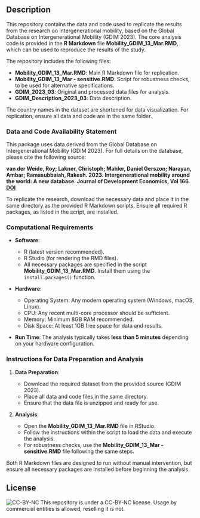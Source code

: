 ## Description

This repository contains the data and code used to replicate the results from the research on intergenerational mobility, based on the Global Database on Intergenerational Mobility (GDIM 2023). The core analysis code is provided in the **R Markdown** file **Mobility_GDIM_13_Mar.RMD**, which can be used to reproduce the results of the study.

The repository includes the following files:

- **Mobility_GDIM_13_Mar.RMD**: Main R Markdown file for replication.
- **Mobility_GDIM_13_Mar - sensitive.RMD**: Script for robustness checks, to be used for alternative specifications.
- **GDIM_2023_03**: Original and processed data files for analysis.
- **GDIM_Description_2023_03**: Data description.

The country names in the dataset are shortened for data visualization. For replication, ensure all data and code are in the same folder.

### Data and Code Availability Statement

This package uses data derived from the Global Database on Intergenerational Mobility (GDIM 2023). For full details on the database, please cite the following source:

**van der Weide, Roy; Lakner, Christoph; Mahler, Daniel Gerszon; Narayan, Ambar; Ramasubbaiah, Rakesh. 2023. Intergenerational mobility around the world: A new database. Journal of Development Economics, Vol 166. [DOI](https://doi.org/10.1016/j.jdeveco.2023.103167)**

To replicate the research, download the necessary data and place it in the same directory as the provided R Markdown scripts. Ensure all required R packages, as listed in the script, are installed.

### Computational Requirements

- **Software**:
  - R (latest version recommended).
  - R Studio (for rendering the RMD files).
  - All necessary packages are specified in the script **Mobility_GDIM_13_Mar.RMD**. Install them using the `install.packages()` function.

- **Hardware**:
  - Operating System: Any modern operating system (Windows, macOS, Linux).
  - CPU: Any recent multi-core processor should be sufficient.
  - Memory: Minimum 8GB RAM recommended.
  - Disk Space: At least 1GB free space for data and results.

- **Run Time**: The analysis typically takes **less than 5 minutes** depending on your hardware configuration.

### Instructions for Data Preparation and Analysis

1. **Data Preparation**:
   - Download the required dataset from the provided source (GDIM 2023).
   - Place all data and code files in the same directory.
   - Ensure that the data file is unzipped and ready for use.

2. **Analysis**:
   - Open the **Mobility_GDIM_13_Mar.RMD** file in RStudio.
   - Follow the instructions within the script to load the data and execute the analysis.
   - For robustness checks, use the **Mobility_GDIM_13_Mar - sensitive.RMD** file following the same steps.

Both R Markdown files are designed to run without manual intervention, but ensure all necessary packages are installed before beginning the analysis.

## License

![CC-BY-NC](assets/cc-by-nc.png) This repository is under a CC-BY-NC license. Usage by commercial entities is allowed, reselling it is not.

